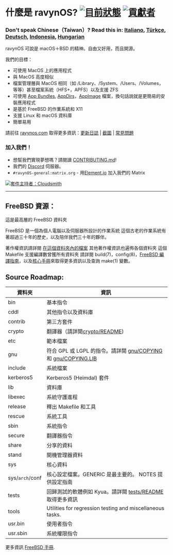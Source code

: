# 什麼是 ravynOS? [![目前狀態](https://api.cirrus-ci.com/github/ravynsoft/ravynos.svg?branch=main)](https://cirrus-ci.com/github/ravynsoft/ravynos) [![貢獻者](https://img.shields.io/badge/Contributor%20Covenant-2.1-4baaaa.svg)](CODE_OF_CONDUCT.md)
### Don't speak Chinese（Taiwan）? Read this in: [Italiano](README.IT.md), [Türkçe](README.TR.md), [Deutsch](README.DE.md), [Indonesia](README.ID.md), [Hungarian](README.HU.md)

ravynOS 可說是 macOS＋BSD 的精神。自由又好用，而且開源。

我們的目標：
- 可使用 MacOS 上的應用程式
- 與 MacOS 高度相似
- 檔案管理層與 MacOS 相同（如 /Library、/System、/Users、/Volumes，等等）甚至檔案系統（HFS+，APFS）以及支援 ZFS
- 可使用 [App Bundles](https://developer.apple.com/documentation/foundation/bundle), [AppDirs](https://github.com/AppImage/AppImageKit/wiki/AppDir)，[AppImage](https://github.com/AppImage) 檔案，換句話說就是更簡易的安裝應用程式
- 是基於 FreeBSD 的作業系統和 X11
- 支援 Linux 和 macOS 資料庫
- 簡單易用

請前往 [ravynos.com](https://ravynos.com/) 取得更多資訊：[更新日誌](https://ravynos.com/releases.html) | [截圖](https://ravynos.com/screenshots.html) | [常見問題](https://ravynos.com/faq.html)

### 加入我們！

* 想幫我們實現夢想嗎？請閱讀 [CONTRIBUTING.md](CONTRIBUTING.md)!
* 我們的 [Discord](https://discord.com/invite/8caJbAGNwY) 伺服器。
* `#ravynOS-general:matrix.org` - 用[Element.io](https://app.element.io/#/room/%23ravynOS-general:matrix.org) 加入我們的 Matrix 

[![套件主持者：Cloudsmith](https://img.shields.io/badge/OSS%20hosting%20by-cloudsmith-blue?logo=cloudsmith&style=flat-square)](https://cloudsmith.com)

---

FreeBSD 資源：
---------------
這是最高層的 FreeBSD 資料夾

FreeBSD 是一個為個人電腦以及伺服器所設計的作業系統
這個古老的作業系統有著超過三十年的歷史，以及陪伴我們三十年的夥伴。

著作權資訊請詳閱 [在這個資料夾內的檔案](COPYRIGHT)
其他著作權資訊也遍佈各個資料夾
這個 Makefile 支援編譯數曾獲所有資料夾
請詳閱 build(7)，config(8)，[FreeBSD 編譯指南](https://docs.freebsd.org/en/books/handbook/cutting-edge/#makeworld)，以及[核心手冊](https://docs.freebsd.org/en/books/handbook/kernelconfig/)來取得更多資訊以及查詢 make(1) 變數。

Source Roadmap:
---------------
| 資料夾 | 資訊 |
| --------- | ----------- |
| bin | 基本指令 |
| cddl | 其他指令以及資料庫 |
| contrib | 第三方套件 |
| crypto | 翻譯器（請詳閱[crypto/README](crypto/README)) |
| etc | 範本檔案 |
| gnu | 符合 GPL 或 LGPL 的指令。請詳閱 [gnu/COPYING](gnu/COPYING) 和 [gnu/COPYING.LIB](gnu/COPYING.LIB)  |
| include | 系統檔案 |
| kerberos5 | Kerberos5 (Heimdal) 套件 |
| lib | 資料庫 |
| libexec | 系統守護進程 |
| release | 釋出 Makefile 和工具 |
| rescue | 系統工具 |
| sbin | 系統指令 |
| secure | 翻譯器指令 |
| share | 分享的資料 |
| stand | 開機管理器資料 |
| sys | 核心資料 |
| sys/`arch`/conf | 核心設定檔案。GENERIC 是最主要的。 NOTES 提供設定指南 |
| tests | 回歸測試的軟體例如 Kyua。請詳閱 [tests/README](tests/README) 取得更多資訊 |
| tools | Utilities for regression testing and miscellaneous tasks. |
| usr.bin | 使用者指令 |
| usr.sbin | 系統權限指令 |

更多資訊 [FreeBSD 手冊](https://docs.freebsd.org/zh-tw/books/handbook/cutting-edge/#current-stable).
